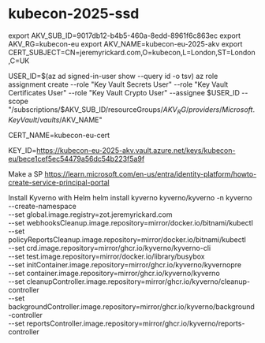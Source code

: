 # kubecon-2025-ssd



export AKV_SUB_ID=9017db12-b4b5-460a-8edd-8961f6c863ec
export AKV_RG=kubecon-eu
export AKV_NAME=kubecon-eu-2025-akv
export CERT_SUBJECT=CN=jeremyrickard.com,O=kubecon,L=London,ST=London,C=UK

USER_ID=$(az ad signed-in-user show --query id -o tsv)
az role assignment create --role "Key Vault Secrets User" --role "Key Vault Certificates User" --role "Key Vault Crypto User" --assignee $USER_ID --scope "/subscriptions/$AKV_SUB_ID/resourceGroups/$AKV_RG/providers/Microsoft.KeyVault/vaults/$AKV_NAME"

CERT_NAME=kubecon-eu-cert

KEY_ID=https://kubecon-eu-2025-akv.vault.azure.net/keys/kubecon-eu/bece1cef5ec54479a56dc54b223f5a9f


Make a SP
https://learn.microsoft.com/en-us/entra/identity-platform/howto-create-service-principal-portal


Install Kyverno with Helm
helm install kyverno kyverno/kyverno -n kyverno --create-namespace \
  --set global.image.registry=zot.jeremyrickard.com \
  --set webhooksCleanup.image.repository=mirror/docker.io/bitnami/kubectl  \
  --set policyReportsCleanup.image.repository=mirror/docker.io/bitnami/kubectl \
  --set crd.image.repository=mirror/ghcr.io/kyverno/kyverno-cli \
  --set test.image.repository=mirror/docker.io/library/busybox \
  --set initContainer.image.repository=mirror/ghcr.io/kyverno/kyvernopre \
  --set container.image.repository=mirror/ghcr.io/kyverno/kyverno \
  --set cleanupController.image.repository=mirror/ghcr.io/kyverno/cleanup-controller \
  --set backgroundController.image.repository=mirror/ghcr.io/kyverno/background-controller \
  --set reportsController.image.repository=mirror/ghcr.io/kyverno/reports-controller

